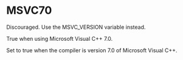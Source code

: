   

# MSVC70  
Discouraged.  Use the MSVC_VERSION variable instead.  

True when using Microsoft Visual C++ 7.0.  

Set to true when the compiler is version 7.0 of Microsoft Visual C++.  

